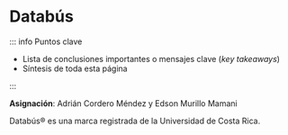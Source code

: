 # Databús

::: info Puntos clave

- Lista de conclusiones importantes o mensajes clave (_key takeaways_)
- Síntesis de toda esta página

:::

**Asignación**: Adrián Cordero Méndez y Edson Murillo Mamani

Databús&reg; es una marca registrada de la Universidad de Costa Rica.
